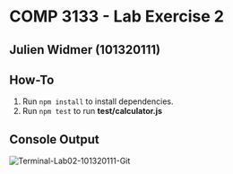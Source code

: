 # COMP 3133 - Lab Exercise 2
## Julien Widmer (101320111)

## How-To
1. Run `npm install` to install dependencies.
2. Run `npm test` to run **test/calculator.js**

## Console Output
![Terminal-Lab02-101320111-Git](https://user-images.githubusercontent.com/38537826/215365420-4ee1c5d7-dbf3-4849-8ae1-18bcf4f9388b.png)
